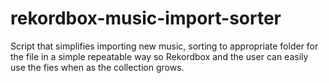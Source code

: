# rekordbox-music-import-sorter
Script that simplifies importing new music, sorting to appropriate folder for the file in a simple repeatable way so Rekordbox and the user can easily use the fies when as the collection grows.
